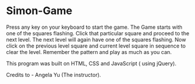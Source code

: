 # Simon-Game

Press any key on your keyboard to start the game.
The Game starts with one of the squares flashing. Click that particular square and proceed to the next level.
The next level will again have one of the squares flashing. Now click on the previous level square and current level square in sequence to clear the level.
Remember the pattern and play as much as you can.












This program was built on HTML, CSS and JavaScript ( using jQuery).

Credits to - Angela Yu (The instructor).

